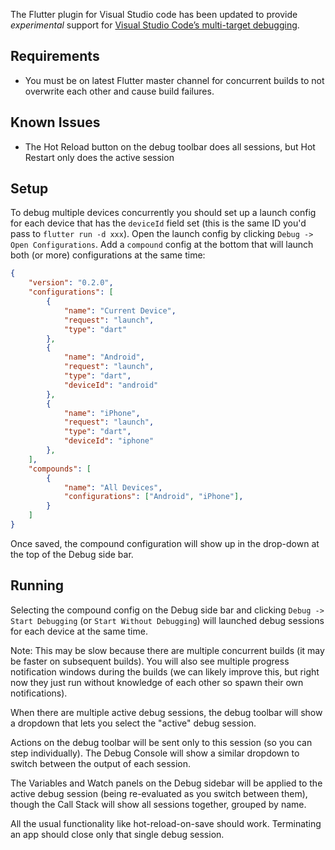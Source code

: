The Flutter plugin for Visual Studio code has been updated to provide _experimental_ support for [Visual Studio Code’s multi-target debugging](https://code.visualstudio.com/docs/editor/debugging#_multitarget-debugging).

## Requirements
*   You must be on latest Flutter master channel for concurrent builds to not overwrite each other and cause build failures.

## Known Issues
*   The Hot Reload button on the debug toolbar does all sessions, but Hot Restart only does the active session


## Setup
To debug multiple devices concurrently you should set up a launch config for each device that has the `deviceId` field set (this is the same ID you'd pass to `flutter run -d xxx`). Open the launch config by clicking `Debug -> Open Configurations`. Add a `compound` config at the bottom that will launch both (or more) configurations at the same time:

```json
{
	"version": "0.2.0",
	"configurations": [
		{
			"name": "Current Device",
			"request": "launch",
			"type": "dart"
		},
		{
			"name": "Android",
			"request": "launch",
			"type": "dart",
			"deviceId": "android"
		},
		{
			"name": "iPhone",
			"request": "launch",
			"type": "dart",
			"deviceId": "iphone"
		},
	],
	"compounds": [
		{
			"name": "All Devices",
			"configurations": ["Android", "iPhone"],
		}
	]
}
```

Once saved, the compound configuration will show up in the drop-down at the top of the Debug side bar.

## Running
Selecting the compound config on the Debug side bar and clicking `Debug -> Start Debugging` (or `Start Without Debugging`) will launched debug sessions for each device at the same time.

Note: This may be slow because there are multiple concurrent builds (it may be faster on subsequent builds). You will also see multiple progress notification windows during the builds (we can likely improve this, but right now they just run without knowledge of each other so spawn their own notifications).

When there are multiple active debug sessions, the debug toolbar will show a dropdown that lets you select the "active" debug session.

Actions on the debug toolbar will be sent only to this session (so you can step individually). The Debug Console will show a similar dropdown to switch between the output of each session.

The Variables and Watch panels on the Debug sidebar will be applied to the active debug session (being re-evaluated as you switch between them), though the Call Stack will show all sessions together, grouped by name.

All the usual functionality like hot-reload-on-save should work. Terminating an app should close only that single debug session.
